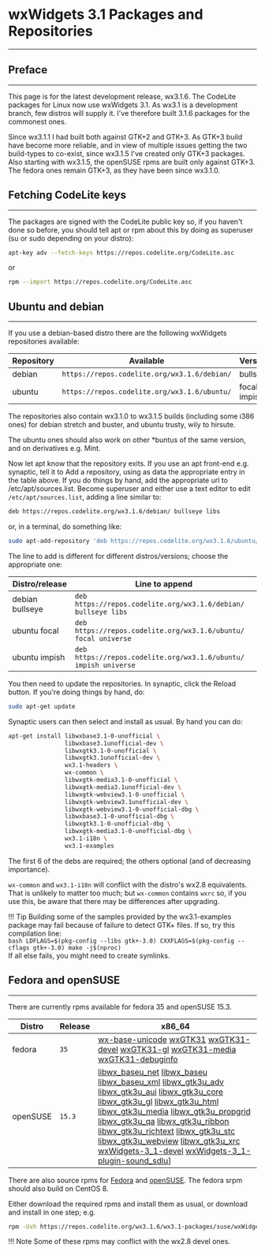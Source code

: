 # wxWidgets 3.1 Packages and Repositories
---

## Preface
---

This page is for the latest development release, wx3.1.6. The CodeLite packages for Linux now use wxWidgets 3.1. As wx3.1 is a development branch, few distros will supply it.  I've therefore built 3.1.6 packages for the commonest ones. 

Since wx3.1.1 I had built both against GTK+2 and GTK+3. As GTK+3 build have become more reliable, and in view of multiple issues getting the two build-types to co-exist, since wx3.1.5 I've created only GTK+3 packages. 
Also starting with wx3.1.5, the openSUSE rpms are built only against GTK+3. The fedora ones remain GTK+3, as they have been since wx3.1.0.

## Fetching CodeLite keys
---

The packages are signed with the CodeLite public key so, if you haven't done so before, you should tell apt or rpm about this by doing as superuser (su or sudo depending on your distro): 

```bash
apt-key adv --fetch-keys https://repos.codelite.org/CodeLite.asc
```

or

```bash
rpm --import https://repos.codelite.org/CodeLite.asc
```

## Ubuntu and debian
---

If you use a debian-based distro there are the following wxWidgets repositories available: 

Repository | Available | Versions | Component
-----------|-----------|----------|-----------
debian	| `https://repos.codelite.org/wx3.1.6/debian/` | bullseye | libs
ubuntu | `https://repos.codelite.org/wx3.1.6/ubuntu/` | focal impish | universe



The repositories also contain wx3.1.0 to wx3.1.5 builds (including some i386 ones) for debian stretch and buster, and ubuntu trusty, wily to hirsute.

The ubuntu ones should also work on other *buntus of the same version, and on derivatives e.g. Mint. 


Now let apt know that the repository exits. If you use an apt front-end e.g. synaptic, tell it to Add a repository, using as data the appropriate entry in the table above.
If you do things by hand, add the appropriate url to /etc/apt/sources.list. Become superuser and either use a text editor to edit `/etc/apt/sources.list`, adding a line similar to: 

```bash
deb https://repos.codelite.org/wx3.1.6/debian/ bullseye libs
```

or, in a terminal, do something like: 

```bash
sudo apt-add-repository 'deb https://repos.codelite.org/wx3.1.6/ubuntu/ impish universe'
```

The line to add is different for different distros/versions; choose the appropriate one: 

Distro/release | Line to append
---------------|-------------------
debian bullseye| `deb https://repos.codelite.org/wx3.1.6/debian/ bullseye libs`
ubuntu focal| `deb https://repos.codelite.org/wx3.1.6/ubuntu/ focal universe`
ubuntu impish | `deb https://repos.codelite.org/wx3.1.6/ubuntu/ impish universe`

You then need to update the repositories. In synaptic, click the Reload button. If you're doing things by hand, do: 

```bash
sudo apt-get update
```

Synaptic users can then select and install as usual. By hand you can do: 

```bash
apt-get install libwxbase3.1-0-unofficial \
                libwxbase3.1unofficial-dev \
                libwxgtk3.1-0-unofficial \
                libwxgtk3.1unofficial-dev \
                wx3.1-headers \
                wx-common \
                libwxgtk-media3.1-0-unofficial \
                libwxgtk-media3.1unofficial-dev \
                libwxgtk-webview3.1-0-unofficial \ 
                libwxgtk-webview3.1unofficial-dev \ 
                libwxgtk-webview3.1-0-unofficial-dbg \ 
                libwxbase3.1-0-unofficial-dbg \
                libwxgtk3.1-0-unofficial-dbg \
                libwxgtk-media3.1-0-unofficial-dbg \
                wx3.1-i18n \
                wx3.1-examples
```

The first 6 of the debs are required; the others optional (and of decreasing importance). 

`wx-common` and `wx3.1-i18n` will conflict with the distro's wx2.8 equivalents. That is unlikely to matter too much; 
but `wx-common` contains `wxrc` so, if you use this, be aware that there may be differences after upgrading. 


!!! Tip
    Building some of the samples provided by the wx3.1-examples package may fail because of failure to detect GTK+ files. If so, try this compilation line:  
    ```bash
    LDFLAGS=$(pkg-config --libs gtk+-3.0) CXXFLAGS=$(pkg-config --cflags gtk+-3.0) make -j$(nproc)
    ```  
    If all else fails, you might need to create symlinks.

## Fedora and openSUSE
---
There are currently rpms available for fedora 35 and openSUSE 15.3.

Distro|Release|x86_64
------|-------|------
fedora|`35`|[wx-base-unicode][2] [wxGTK31][3] [wxGTK31-devel][4] [wxGTK31-gl][5] [wxGTK31-media][6] [wxGTK31-debuginfo][7]
openSUSE|`15.3`|[libwx_baseu_net][8] [libwx_baseu][9] [libwx_baseu_xml][10] [libwx_gtk3u_adv][11] [libwx_gtk3u_aui][12] [libwx_gtk3u_core][13] [libwx_gtk3u_gl][14]  [libwx_gtk3u_html][15] [libwx_gtk3u_media][16] [libwx_gtk3u_propgrid][17] [libwx_gtk3u_qa][18] [libwx_gtk3u_ribbon][19] [libwx_gtk3u_richtext][20] [libwx_gtk3u_stc][21]  [libwx_gtk3u_webview][22] [libwx_gtk3u_xrc][23] [wxWidgets-3_1-devel][24] [wxWidgets-3_1-plugin-sound_sdlu][25]]

There are also source rpms for [Fedora][26] and [openSUSE][27]. The fedora srpm should also build on CentOS 8. 

Either download the required rpms and install them as usual, or download and install in one step; e.g. 

```bash
rpm -Uvh https://repos.codelite.org/wx3.1.6/wx3.1-packages/suse/wxWidgets-3_1-3.1.6-0.src.rpm
```

!!! Note
    Some of these rpms may conflict with the wx2.8 devel ones. 

 [1]: https://forums.wxwidgets.org/viewtopic.php?f=19&t=47403&p=200198#p200198
 [2]: https://repos.codelite.org/wx3.1.6/wx3.1-packages/fedora/35/wxBase31-3.1.6-1.fc35.x86_64.rpm
 [3]: https://repos.codelite.org/wx3.1.6/wx3.1-packages/fedora/35/wxGTK31-3.1.6-1.fc35.x86_64.rpm
 [4]: https://repos.codelite.org/wx3.1.6/wx3.1-packages/fedora/35/wxGTK31-devel-3.1.6-1.fc35.x86_64.rpm
 [5]: https://repos.codelite.org/wx3.1.6/wx3.1-packages/fedora/35/wxGTK31-gl-3.1.6-1.fc35.x86_64.rpm
 [6]: https://repos.codelite.org/wx3.1.6/wx3.1-packages/fedora/35/wxGTK31-media-3.1.6-1.fc35.x86_64.rpm
 [7]: https://repos.codelite.org/wx3.1.6/wx3.1-packages/fedora/35/wxGTK31-debuginfo-3.1.6-1.fc35.x86_64.rpm
 [8]: https://repos.codelite.org/wx3.1.6/wx3.1-packages/suse/15.3/libwx_baseu_net-suse15-3.1.6-0.x86_64.rpm
 [9]: https://repos.codelite.org/wx3.1.6/wx3.1-packages/suse/15.3/libwx_baseu-suse15-3.1.6-0.x86_64.rpm
 [10]: https://repos.codelite.org/wx3.1.6/wx3.1-packages/suse/15.3/libwx_baseu_xml-suse15-3.1.6-0.x86_64.rpm
 [11]: https://repos.codelite.org/wx3.1.6/wx3.1-packages/suse/15.3/libwx_gtk3u_adv-suse15-3.1.6-0.x86_64.rpm
 [12]: https://repos.codelite.org/wx3.1.6/wx3.1-packages/suse/15.3/libwx_gtk3u_aui-suse15-3.1.6-0.x86_64.rpm
 [13]: https://repos.codelite.org/wx3.1.6/wx3.1-packages/suse/15.3/libwx_gtk3u_core-suse15-3.1.6-0.x86_64.rpm
 [14]: https://repos.codelite.org/wx3.1.6/wx3.1-packages/suse/15.3/libwx_gtk3u_gl-suse15-3.1.6-0.x86_64.rpm
 [15]: https://repos.codelite.org/wx3.1.6/wx3.1-packages/suse/15.3/libwx_gtk3u_html-suse15-3.1.6-0.x86_64.rpm
 [16]: https://repos.codelite.org/wx3.1.6/wx3.1-packages/suse/15.3/libwx_gtk3u_media-suse15-3.1.6-0.x86_64.rpm
 [17]: https://repos.codelite.org/wx3.1.6/wx3.1-packages/suse/15.3/libwx_gtk3u_propgrid-suse15-3.1.6-0.x86_64.rpm
 [18]: https://repos.codelite.org/wx3.1.6/wx3.1-packages/suse/15.3/libwx_gtk3u_qa-suse15-3.1.6-0.x86_64.rpm
 [19]: https://repos.codelite.org/wx3.1.6/wx3.1-packages/suse/15.3/libwx_gtk3u_ribbon-suse15-3.1.6-0.x86_64.rpm
 [20]: https://repos.codelite.org/wx3.1.6/wx3.1-packages/suse/15.3/libwx_gtk3u_richtext-suse15-3.1.6-0.x86_64.rpm
 [21]: https://repos.codelite.org/wx3.1.6/wx3.1-packages/suse/15.3/libwx_gtk3u_stc-suse15-3.1.6-0.x86_64.rpm
 [22]: https://repos.codelite.org/wx3.1.6/wx3.1-packages/suse/15.3/libwx_gtk3u_webview-suse15-3.1.6-0.x86_64.rpm
 [23]: https://repos.codelite.org/wx3.1.6/wx3.1-packages/suse/15.3/libwx_gtk3u_xrc-suse15-3.1.6-0.x86_64.rpm
 [24]: https://repos.codelite.org/wx3.1.6/wx3.1-packages/suse/15.3/wxWidgets-3_1-devel-3.1.6-0.x86_64.rpm
 [25]: https://repos.codelite.org/wx3.1.6/wx3.1-packages/suse/15.3/wxWidgets-3_1-plugin-sound_sdlu-3_1-3.1.6-0.x86_64.rpm
 
 [26]: https://repos.codelite.org/wx3.1.6/wx3.1-packages/fedora/wxGTK31-3.1.6-1.fc.src.rpm
 [27]: https://repos.codelite.org/wx3.1.6/wx3.1-packages/suse/wxWidgets-3_1-3.1.6-0.src.rpm
 
